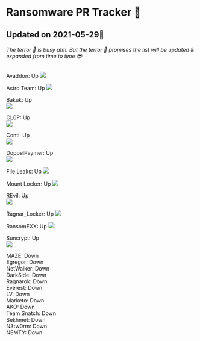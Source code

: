 # Ransomware PR Tracker :ghost:

## Updated on 2021-05-29👀 

###### The terror :ghost: is busy atm. But the terror :ghost: promises the list will be updated & expanded from time to time :sunglasses:

Avaddon: Up
![](https://github.com/theterrorintelligence/The-Terror-OSINT/blob/685e66387433c8bd03c8691818aeeb1967c770a6/Avaddon.png)

Astro Team: Up
![](https://github.com/theterrorintelligence/The-Terror-OSINT/blob/52f987367565295d195b1a5ff2558906c5555990/AstroTeam.png)

Bakuk: Up  
![](https://github.com/theterrorintelligence/The-Terror-OSINT/blob/685e66387433c8bd03c8691818aeeb1967c770a6/Bakuk.png)

CL0P: Up  
![](https://github.com/theterrorintelligence/The-Terror-OSINT/blob/685e66387433c8bd03c8691818aeeb1967c770a6/CL0P.png)

Conti: Up  
![](https://github.com/theterrorintelligence/The-Terror-OSINT/blob/685e66387433c8bd03c8691818aeeb1967c770a6/Conti.png)

DoppelPaymer: Up  
![](https://github.com/theterrorintelligence/The-Terror-OSINT/blob/685e66387433c8bd03c8691818aeeb1967c770a6/DoppelPaymer.png)

File Leaks: Up
![](https://github.com/theterrorintelligence/The-Terror-OSINT/blob/685e66387433c8bd03c8691818aeeb1967c770a6/File%20Leak.png)

Mount Locker: Up
![](https://github.com/theterrorintelligence/The-Terror-OSINT/blob/685e66387433c8bd03c8691818aeeb1967c770a6/Mount%20Locker.png)

REvil: Up  
![](https://github.com/theterrorintelligence/The-Terror-OSINT/blob/685e66387433c8bd03c8691818aeeb1967c770a6/REvil.png)

Ragnar_Locker: Up
![](https://github.com/theterrorintelligence/The-Terror-OSINT/blob/685e66387433c8bd03c8691818aeeb1967c770a6/Ragnar_Locker.png)

RansomEXX: Up
![](https://github.com/theterrorintelligence/The-Terror-OSINT/blob/685e66387433c8bd03c8691818aeeb1967c770a6/RansomEXX.png)

Suncrypt: Up  
![](https://github.com/theterrorintelligence/The-Terror-OSINT/blob/685e66387433c8bd03c8691818aeeb1967c770a6/Suncrypt.png)

MAZE: Down  
Egregor: Down  
NetWalker: Down  
DarkSide: Down   
Ragnarok: Down  
Everest: Down  
LV: Down  
Marketo: Down  
AKO: Down  
Team Snatch: Down  
Sekhmet: Down  
N3tw0rm: Down  
NEMTY: Down  
